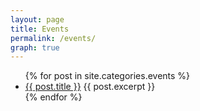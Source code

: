 ```yaml
---
layout: page
title: Events
permalink: /events/
graph: true
---
```


<ul>
{% for post in site.categories.events %}
  <li>
  <a href="{{ post.url | absolute_url}}">{{ post.title }}</a>
  {{ post.excerpt }}
  </li>
{% endfor %}
</ul>